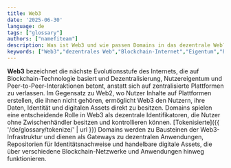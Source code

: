 ```yaml
---
title: Web3
date: '2025-06-30'
language: de
tags: ["glossary"]
authors: ["namefiteam"]
description: Was ist Web3 und wie passen Domains in das dezentrale Web?
keywords: ["Web3","dezentrales Web","Blockchain-Internet","Eigentum","Peer-to-Peer"]
---
```


**Web3** bezeichnet die nächste Evolutionsstufe des Internets, die auf Blockchain-Technologie basiert und Dezentralisierung, Nutzereigentum und Peer-to-Peer-Interaktionen betont, anstatt sich auf zentralisierte Plattformen zu verlassen. Im Gegensatz zu Web2, wo Nutzer Inhalte auf Plattformen erstellen, die ihnen nicht gehören, ermöglicht Web3 den Nutzern, ihre Daten, Identität und digitalen Assets direkt zu besitzen. Domains spielen eine entscheidende Rolle in Web3 als dezentrale Identifikatoren, die Nutzer ohne Zwischenhändler besitzen und kontrollieren können. [Tokenisierte]({{ '/de/glossary/tokenize/' | url }}) Domains werden zu Bausteinen der Web3-Infrastruktur und dienen als Gateways zu dezentralen Anwendungen, Repositorien für Identitätsnachweise und handelbare digitale Assets, die über verschiedene Blockchain-Netzwerke und Anwendungen hinweg funktionieren.